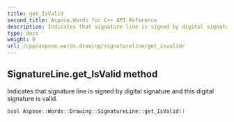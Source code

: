 ```yaml
---
title: get_IsValid
second_title: Aspose.Words for C++ API Reference
description: Indicates that signature line is signed by digital signature and this digital signature is valid. 
type: docs
weight: 0
url: /cpp/aspose.words.drawing/signatureline/get_isvalid/
---
```

## SignatureLine.get_IsValid method


Indicates that signature line is signed by digital signature and this digital signature is valid.

```cpp
bool Aspose::Words::Drawing::SignatureLine::get_IsValid()
```

